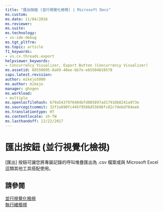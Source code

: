 ```yaml
---
title: "匯出按鈕 (並行視覺化檢視) | Microsoft Docs"
ms.custom: 
ms.date: 11/04/2016
ms.reviewer: 
ms.suite: 
ms.technology:
- vs-ide-debug
ms.tgt_pltfrm: 
ms.topic: article
f1_keywords:
- vs.cv.threads.export
helpviewer_keywords:
- Concurrency Visualizer, Export Button (Concurrency Visualizer)
ms.assetid: 68550095-8a69-48ee-bb7e-eb5504810578
caps.latest.revision: 
author: mikejo5000
ms.author: mikejo
manager: ghogen
ms.workload:
- multiple
ms.openlocfilehash: 679a5437976404bfd085897ad17910b8241a973e
ms.sourcegitcommit: 32f1a690fc445f9586d53698fc82c7debd784eeb
ms.translationtype: HT
ms.contentlocale: zh-TW
ms.lasthandoff: 12/22/2017
---
```

# <a name="export-button-concurrency-visualizer"></a>匯出按鈕 (並行視覺化檢視)
[匯出] 按鈕可讓您將專屬記錄的呼叫堆疊匯出為 .csv 檔案或與 Microsoft Excel 這類其他工具搭配使用。  
  
## <a name="see-also"></a>請參閱  
 [並行視覺化檢視](../profiling/concurrency-visualizer.md)   
 [執行緒檢視](../profiling/threads-view-parallel-performance.md)